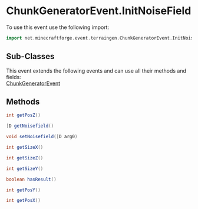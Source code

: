 # ChunkGeneratorEvent.InitNoiseField

To use this event use the following import:
```groovy
import net.minecraftforge.event.terraingen.ChunkGeneratorEvent.InitNoiseField
```

## Sub-Classes
This event extends the following events and can use all their methods and fields: <br>
[ChunkGeneratorEvent](chunk_generator_event.md)

## Methods
```groovy
int getPosZ()
```

```groovy
[D getNoisefield()
```

```groovy
void setNoisefield([D arg0)
```

```groovy
int getSizeX()
```

```groovy
int getSizeZ()
```

```groovy
int getSizeY()
```

```groovy
boolean hasResult()
```

```groovy
int getPosY()
```

```groovy
int getPosX()
```

